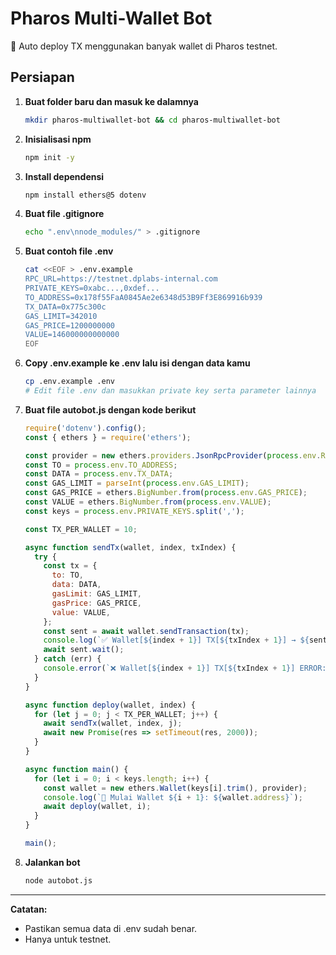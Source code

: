 # Pharos Multi-Wallet Bot

🚀 Auto deploy TX menggunakan banyak wallet di Pharos testnet.

## Persiapan

1. **Buat folder baru dan masuk ke dalamnya**
    ```bash
    mkdir pharos-multiwallet-bot && cd pharos-multiwallet-bot
    ```

2. **Inisialisasi npm**
    ```bash
    npm init -y
    ```

3. **Install dependensi**
    ```bash
    npm install ethers@5 dotenv
    ```

4. **Buat file .gitignore**
    ```bash
    echo ".env\nnode_modules/" > .gitignore
    ```

5. **Buat contoh file .env**
    ```bash
    cat <<EOF > .env.example
    RPC_URL=https://testnet.dplabs-internal.com
    PRIVATE_KEYS=0xabc...,0xdef...
    TO_ADDRESS=0x178f55FaA0845Ae2e6348d53B9Ff3E869916b939
    TX_DATA=0x775c300c
    GAS_LIMIT=342010
    GAS_PRICE=1200000000
    VALUE=146000000000000
    EOF
    ```

6. **Copy .env.example ke .env lalu isi dengan data kamu**
    ```bash
    cp .env.example .env
    # Edit file .env dan masukkan private key serta parameter lainnya
    ```

7. **Buat file autobot.js dengan kode berikut**
    ```js
    require('dotenv').config();
    const { ethers } = require('ethers');
    
    const provider = new ethers.providers.JsonRpcProvider(process.env.RPC_URL);
    const TO = process.env.TO_ADDRESS;
    const DATA = process.env.TX_DATA;
    const GAS_LIMIT = parseInt(process.env.GAS_LIMIT);
    const GAS_PRICE = ethers.BigNumber.from(process.env.GAS_PRICE);
    const VALUE = ethers.BigNumber.from(process.env.VALUE);
    const keys = process.env.PRIVATE_KEYS.split(',');
    
    const TX_PER_WALLET = 10;
    
    async function sendTx(wallet, index, txIndex) {
      try {
        const tx = {
          to: TO,
          data: DATA,
          gasLimit: GAS_LIMIT,
          gasPrice: GAS_PRICE,
          value: VALUE,
        };
        const sent = await wallet.sendTransaction(tx);
        console.log(`✅ Wallet[${index + 1}] TX[${txIndex + 1}] → ${sent.hash}`);
        await sent.wait();
      } catch (err) {
        console.error(`❌ Wallet[${index + 1}] TX[${txIndex + 1}] ERROR: ${err.message}`);
      }
    }
    
    async function deploy(wallet, index) {
      for (let j = 0; j < TX_PER_WALLET; j++) {
        await sendTx(wallet, index, j);
        await new Promise(res => setTimeout(res, 2000));
      }
    }
    
    async function main() {
      for (let i = 0; i < keys.length; i++) {
        const wallet = new ethers.Wallet(keys[i].trim(), provider);
        console.log(`🚀 Mulai Wallet ${i + 1}: ${wallet.address}`);
        await deploy(wallet, i);
      }
    }
    
    main();
    ```

8. **Jalankan bot**
    ```bash
    node autobot.js
    ```

---

**Catatan:**  
- Pastikan semua data di .env sudah benar.
- Hanya untuk testnet.
